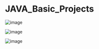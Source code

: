 # JAVA_Basic_Projects

![image](https://github.com/user-attachments/assets/d0cd583b-364a-436d-9d27-78fbb9caf2df)

![image](https://github.com/user-attachments/assets/87d40d0b-82ac-420c-bf67-568a5e67aeb4)

![image](https://github.com/user-attachments/assets/8665f578-b621-432d-9dd6-d5ea0feccb4a)
